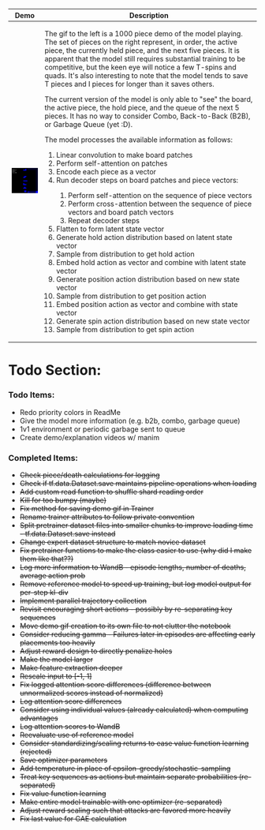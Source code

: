 | Demo | Description |
| ----------- | ----------- |
| <img src="https://github.com/m-sher/QTris/blob/main/Demo.gif" width="150"> | <p>The gif to the left is a 1000 piece demo of the model playing. The set of pieces on the right represent, in order, the active piece, the currently held piece, and the next five pieces. It is apparent that the model still requires substantial training to be competitive, but the keen eye will notice a few T-spins and quads. It's also interesting to note that the model tends to save T pieces and I pieces for longer than it saves others.</p><p>The current version of the model is only able to "see" the board, the active piece, the hold piece, and the queue of the next 5 pieces. It has no way to consider Combo, Back-to-Back (B2B), or Garbage Queue (yet :D).</p><p>The model processes the available information as follows: </p><ol><li>Linear convolution to make board patches</li><li>Perform self-attention on patches</li><li>Encode each piece as a vector</li><li>Run decoder steps on board patches and piece vectors:</li><ol><li>Perform self-attention on the sequence of piece vectors</li><li>Perform cross-attention between the sequence of piece vectors and board patch vectors</li><li>Repeat decoder steps</li></ol><li>Flatten to form latent state vector</li><li>Generate hold action distribution based on latent state vector</li><li>Sample from distribution to get hold action</li><li>Embed hold action as vector and combine with latent state vector</li><li>Generate position action distribution based on new state vector</li><li>Sample from distribution to get position action</li><li>Embed position action as vector and combine with state vector</li><li>Generate spin action distribution based on new state vector</li><li>Sample from distribution to get spin action</li></ol> |

# Todo Section: #

### Todo Items: ###

- Redo priority colors in ReadMe
- Give the model more information (e.g. b2b, combo, garbage queue)
- 1v1 environment or periodic garbage sent to queue
- Create demo/explanation videos w/ manim

### Completed Items: ###

- ~~Check piece/death calculations for logging~~
- ~~Check if tf.data.Dataset.save maintains pipeline operations when loading~~
- ~~Add custom read function to shuffle shard reading order~~
- ~~Kill for too bumpy (maybe)~~
- ~~Fix method for saving demo gif in Trainer~~
- ~~Rename trainer attributes to follow private convention~~
- ~~Split pretrainer dataset files into smaller chunks to improve loading time - tf.data.Dataset.save instead~~
- ~~Change expert dataset structure to match novice dataset~~
- ~~Fix pretrainer functions to make the class easier to use (why did I make them like that??)~~
- ~~Log more information to WandB - episode lengths, number of deaths, average action prob~~
- ~~Remove reference model to speed up training, but log model output for per-step kl-div~~
- ~~Implement parallel trajectory collection~~
- ~~Revisit encouraging short actions - possibly by re-separating key sequences~~
- ~~Move demo gif creation to its own file to not clutter the notebook~~
- ~~Consider reducing gamma - Failures later in episodes are affecting early placements too heavily~~
- ~~Adjust reward design to directly penalize holes~~
- ~~Make the model larger~~
- ~~Make feature extraction deeper~~
- ~~Rescale input to [-1, 1]~~
- ~~Fix logged attention score differences (difference between unnormalized scores instead of normalized)~~
- ~~Log attention score differences~~
- ~~Consider using individual values (already calculated) when computing advantages~~
- ~~Log attention scores to WandB~~
- ~~Reevaluate use of reference model~~
- ~~Consider standardizing/scaling returns to ease value function learning (rejected)~~
- ~~Save optimizer parameters~~
- ~~Add temperature in place of epsilon-greedy/stochastic-sampling~~
- ~~Treat key sequences as actions but maintain separate probabilities (re-separated)~~
- ~~Fix value function learning~~
- ~~Make entire model trainable with one optimizer (re-separated)~~
- ~~Adjust reward scaling such that attacks are favored more heavily~~
- ~~Fix last value for GAE calculation~~
